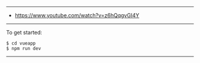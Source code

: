 ***
* https://www.youtube.com/watch?v=z6hQqgvGI4Y
***
To get started:
```
$ cd vueapp
$ npm run dev
```
***